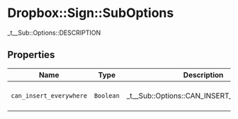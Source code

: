 # Dropbox::Sign::SubOptions

_t__Sub::Options::DESCRIPTION

## Properties

| Name | Type | Description | Notes |
| ---- | ---- | ----------- | ----- |
| `can_insert_everywhere` | ```Boolean``` |  _t__Sub::Options::CAN_INSERT_EVERYWHERE  |  [default to false] |

